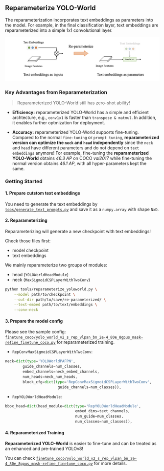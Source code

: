 ## Reparameterize YOLO-World

The reparameterization incorporates text embeddings as parameters into the model. For example, in the final classification layer, text embeddings are reparameterized into a simple 1x1 convolutional layer.

<div align="center">
<img width="600" src="../assets/reparameterize.png">
</div>

### Key Advantages from Reparameterization

> Reparameterized YOLO-World still has zero-shot ability!

* **Efficiency:** reparameterized YOLO-World has a simple and efficient archtecture, e.g., `conv1x1` is faster than `transpose & matmul`. In addition, it enables further optmization for deployment.
 
* **Accuracy:** reparameterized YOLO-World supports fine-tuning. Compared to the normal `fine-tuning` or `prompt tuning`, **reparameterized version can optimize the `neck` and `head` independently** since the `neck` and `head` have different parameters and do not depend on `text embeddings` anymore!
For example, fine-tuning the **reparameterized YOLO-World** obtains *46.3 AP* on COCO *val2017* while fine-tuning the normal version obtains *46.1 AP*, with all hyper-parameters kept the same.

### Getting Started

#### 1. Prepare cutstom text embeddings

You need to generate the text embeddings by [`toos/generate_text_prompts.py`](../tools/generate_text_prompts.py) and save it as a `numpy.array` with shape `NxD`.

#### 2. Reparameterizing

Reparameterizing will generate a new checkpoint with text embeddings!

Check those files first:

* model checkpoint
* text embeddings

We mainly reparameterize two groups of modules:

* head (`YOLOWorldHeadModule`)
* neck (`MaxSigmoidCSPLayerWithTwoConv`)

```bash
python tools/reparameterize_yoloworld.py \
    --model path/to/checkpoint \
    --out-dir path/to/save/re-parameterized/ \
    --text-embed path/to/text/embeddings \
    --conv-neck
```


#### 3. Prepare the model config

Please see the sample config: [`finetune_coco/yolo_world_v2_s_rep_vlpan_bn_2e-4_80e_8gpus_mask-refine_finetune_coco.py`](../configs/finetune_coco/yolo_world_v2_s_rep_vlpan_bn_2e-4_80e_8gpus_mask-refine_finetune_coco.py) for reparameterized training.


* `RepConvMaxSigmoidCSPLayerWithTwoConv`:

```python
neck=dict(type='YOLOWorldPAFPN',
        guide_channels=num_classes,
        embed_channels=neck_embed_channels,
        num_heads=neck_num_heads,
        block_cfg=dict(type='RepConvMaxSigmoidCSPLayerWithTwoConv',
                        guide_channels=num_classes)),
```

* `RepYOLOWorldHeadModule`:

```python
bbox_head=dict(head_module=dict(type='RepYOLOWorldHeadModule',
                                embed_dims=text_channels,
                                num_guide=num_classes,
                                num_classes=num_classes)),

```

#### 4. Reparameterized Training

**Reparameterized YOLO-World** is easier to fine-tune and can be treated as an enhanced and pre-trained YOLOv8!

You can check [`finetune_coco/yolo_world_v2_s_rep_vlpan_bn_2e-4_80e_8gpus_mask-refine_finetune_coco.py`](../configs/finetune_coco/yolo_world_v2_s_rep_vlpan_bn_2e-4_80e_8gpus_mask-refine_finetune_coco.py) for more details.